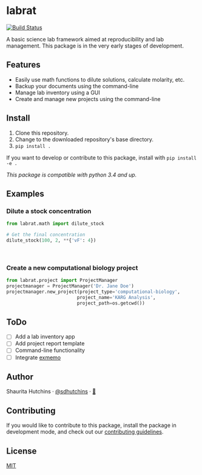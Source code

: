 # labrat
[![Build Status](https://travis-ci.com/sdhutchins/labrat.svg?branch=master)](https://travis-ci.com/sdhutchins/labrat)

A basic science lab framework aimed at reproducibility and lab management. This package is in the very early stages of development.

## Features

- Easily use math functions to dilute solutions, calculate molarity, etc.
- Backup your documents using the command-line
- Manage lab inventory using a GUI
- Create and manage new projects using the command-line

## Install

1. Clone this repository.
2. Change to the downloaded repository's base directory.
3. `pip install .`

If you want to develop or contribute to this package, install with `pip install -e .`

*This package is compatible with python 3.4 and up.*

## Examples

### Dilute a stock concentration

```python
from labrat.math import dilute_stock

# Get the final concentration
dilute_stock(100, 2, **{'vF': 4})
```
<br>

### Create a new computational biology project

```python
from labrat.project import ProjectManager
projectmanager = ProjectManager('Dr. Jane Doe')
projectmanager.new_project(project_type='computational-biology',
                          project_name='KARG Analysis',
                          project_path=os.getcwd())
```

## ToDo

- [ ] Add a lab inventory app
- [ ] Add project report template
- [ ] Command-line functionality
- [ ] Integrate [exmemo](https://github.com/kalekundert/exmemo)

## Author

Shaurita Hutchins · [@sdhutchins](https://github.com/sdhutchins)
    · [:email:](mailto:sdhutchins@outlook.com)

## Contributing

If you would like to contribute to this package, install the package in
development mode, and check out our [contributing
guidelines](https://github.com/sdhutchins/labrat/blob/master/CONTRIBUTING.md).

## License

[MIT](https://github.com/sdhutchins/labrat/blob/master/LICENSE)
